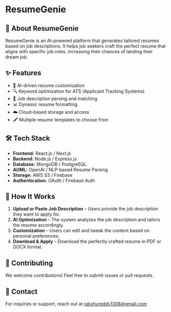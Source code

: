 # ResumeGenie

## 🚀 About ResumeGenie
ResumeGenie is an AI-powered platform that generates tailored resumes based on job descriptions. It helps job seekers craft the perfect resume that aligns with specific job roles, increasing their chances of landing their dream job.

## ✨ Features
- 📄 AI-driven resume customization
- 🔍 Keyword optimization for ATS (Applicant Tracking Systems)
- 🎯 Job description parsing and matching
- 📊 Dynamic resume formatting
- ☁️ Cloud-based storage and access
- 🖋️ Multiple resume templates to choose from

## 🛠️ Tech Stack
- **Frontend:** React.js / Next.js
- **Backend:** Node.js / Express.js
- **Database:** MongoDB / PostgreSQL
- **AI/ML:** OpenAI / NLP-based Resume Parsing
- **Storage:** AWS S3 / Firebase
- **Authentication:** OAuth / Firebase Auth

## 🎯 How It Works
1. **Upload or Paste Job Description** – Users provide the job description they want to apply for.
2. **AI Optimization** – The system analyzes the job description and tailors the resume accordingly.
3. **Customization** – Users can edit and tweak the content based on personal preferences.
4. **Download & Apply** – Download the perfectly crafted resume in PDF or DOCX format.

## 🤝 Contributing
We welcome contributions! Feel free to submit issues or pull requests.

## 📩 Contact
For inquiries or support, reach out at [rakshureddy1308@gmail.com](mailto:rakshureddy1308@gmail.com)
